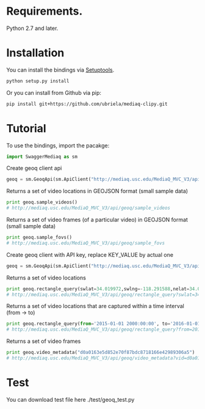 # Requirements.
Python 2.7 and later.

# Installation
You can install the bindings via [Setuptools](http://pypi.python.org/pypi/setuptools).

```sh
python setup.py install
```
Or you can install from Github via pip:

```sh
pip install git+https://github.com/ubriela/mediaq-clipy.git
```

# Tutorial
To use the bindings, import the pacakge:

```python
import SwaggerMediaq as sm
```

Create geoq client api
```python
geoq = sm.GeoqApi(sm.ApiClient("http://mediaq.usc.edu/MediaQ_MVC_V3/api"))
```

Returns a set of video locations in GEOJSON format (small sample data)
```python
print geoq.sample_videos()
# http://mediaq.usc.edu/MediaQ_MVC_V3/api/geoq/sample_videos
```
Returns a set of video frames (of a particular video) in GEOJSON format (small sample data)
```python
print geoq.sample_fovs()
# http://mediaq.usc.edu/MediaQ_MVC_V3/api/geoq/sample_fovs
```

Create geoq client with API key, replace KEY_VALUE by actual one
```python
geoq = sm.GeoqApi(sm.ApiClient("http://mediaq.usc.edu/MediaQ_MVC_V3/api", "X-API-KEY", "KEY_VALUE"))
```

Returns a set of video locations
```python
print geoq.rectangle_query(swlat=34.019972,swlng=-118.291588,nelat=34.021111,nelng=-118.287125)
# http://mediaq.usc.edu/MediaQ_MVC_V3/api/geoq/rectangle_query?swlat=34.019972&swlng=-118.291588&nelat=34.021111&nelng=-118.287125&X-API-KEY=REAL_KEY
```

Returns a set of video locations that are captured within a time interval (from -> to)
```python
print geoq.rectangle_query(from='2015-01-01 2000:00:00', to='2016-01-01 00:00:00'&swlat=34.019972,swlng=-118.291588,nelat=34.021111,nelng=-118.287125)
# http://mediaq.usc.edu/MediaQ_MVC_V3/api/geoq/rectangle_query?from=2015-01-01 2000:00:00&to=2016-01-01 00:00:00swlat=34.019972&swlng=-118.291588&nelat=34.021111&nelng=-118.287125&X-API-KEY=REAL_KEY
```

Returns a set of video frames
```python
print geoq.video_metadata("d0a0163e5d852e70f87bdc8718166e42989306a5")
# http://mediaq.usc.edu/MediaQ_MVC_V3/api/geoq/video_metadata?vid=d0a0163e5d852e70f87bdc8718166e42989306a5&X-API-KEY=REAL_KEY
```

# Test
You can download test file here ./test/geoq_test.py
